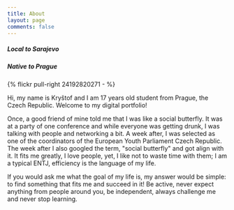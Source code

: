 ```yaml
---
title: About
layout: page
comments: false
---
```


##### Local to Sarajevo
##### Native to Prague

{% flickr pull-right 24192820271 - %}

Hi, my name is Kryštof and I am 17 years old student from Prague, the Czech Republic. Welcome to my digital portfolio!

Once, a good friend of mine told me that I was like a social butterfly. It was at a party of one conference and while everyone was getting drunk, I was talking with people and networking a bit. A week after, I was selected as one of the coordinators of the European Youth Parliament Czech Republic. The week after I also googled the term, "social butterfly" and got align with it. It fits me greatly, I love people, yet, I like not to waste time with them; I am a typical ENTJ, efficiency is the language of my life.

If you would ask me what the goal of my life is, my answer would be simple: to find something that fits me and succeed in it! Be active, never expect anything from people around you, be independent, always challenge me and never stop learning.
